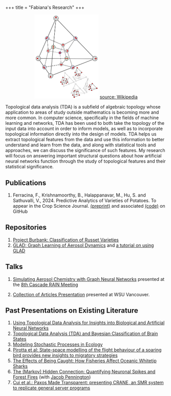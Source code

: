 +++
title = "Fabiana's Research"
+++

<figure style="text-align:center;">
<img src="/simplex.png" alt="Simplex" width="200px">
<a href="https://en.wikipedia.org/wiki/Simplex" target="_blank">source: Wikipedia</a>
</figure>

Topological data analysis (TDA) is a subfield of algebraic topology whose
application to areas of study outside mathematics is becoming more and more
common. In computer science, specifically in the fields of machine learning
and networks, TDA has been used to both take the topology of the input data into
account in order to inform models, as well as to incorporate topological
information directly into the design of models. TDA helps us extract topological
features from the data and use this information to better understand and learn
from the data, and along with statistical tools and approaches, we can discuss
the significance of such features. My research will focus on answering important
structural questions about how artificial neural networks
function through the study of topological features and their statistical
significance.

## Publications

1. Ferracina, F., Krishnamoorthy, B., Halappanavar, M., Hu, S. and Sathuvalli, V., 2024. Predictive Analytics of Varieties of Potatoes. To appear in the Crop Science Journal. <a href="https://arxiv.org/abs/2404.03701" target="_blank">(preprint)</a> and associated <a href="https://github.com/fabstat/burbank" target="_blank">(code)</a> on GitHub

## Repositories

1. <a href="https://github.com/fabstat/burbank" target="_blank">Project Burbank: Classification of Russet Varieties</a>
1. <a href="https://github.com/fabstatglad" target="_blank">GLAD: Graph Learning of Aerosol Dynamics</a> and <a href="https://fabstat.github.io/ChemGNS_How_to.pdf" target="_blank">a tutorial on using GLAD</a>


## Talks

1. <a href="https://fabstat.github.io/GNS_Slides_RAIN.pdf" target="_blank">Simulating Aerosol Chemistry with Graph Neural Networks</a> presented at the <a href="https://sites.google.com/pdx.edu/rain2024" target="_blank">8th Cascade RAIN Meeting</a>

1. <a href="https://fabstat.github.io/phd-slides" target="_blank">Collection of Articles Presentation</a> presented at WSU Vancouver.

## Past Presentations on Existing Literature

1. <a href="https://fabstat.github.io/tda/PrelimExamSlides/Prelim_slides.pdf"
target="_blank">Using Topological Data Analysis for Insights into Biological and
Artificial Neural Networks</a>
1. <a href="https://fabstat.github.io/tda/seminarF21/"
target="_blank">Topological Data Analysis (TDA) and Bayesian Classification of
Brain States</a>
1. <a href="https://fabstat.github.io/dqe/" target="_blank">Modeling Stochastic
Processes in Ecology</a>
1. <a href="https://fabstat.github.io/golden/" target="_blank">Pirotta et al:
State-space modelling of the flight behaviour of a soaring bird provides new
insights to migratory strategies</a>
1. <a href="https://fabstat.github.io/sharks/conservation/" target="_blank">The
Effects of Being Caught: How Fisheries Affect Oceanic Whitetip Sharks</a>
1. <a href="https://fabstat.github.io/neuron-forest/endterm-presentation/"
target="_blank">The (Markov) Hidden Connection: Quantifying Neuronal Spikes and
Forest Fires</a> (with <a href="https://directory.vancouver.wsu.edu/people/jacob-pennington"
target="_blank">Jacob Pennington</a>)
1. <a href="https://fabstat.github.io/distributed-birds/" target="_blank">Cui et
al.: Paxos Made Transparent: presenting CRANE, an SMR system to replicate
general server programs</a>
